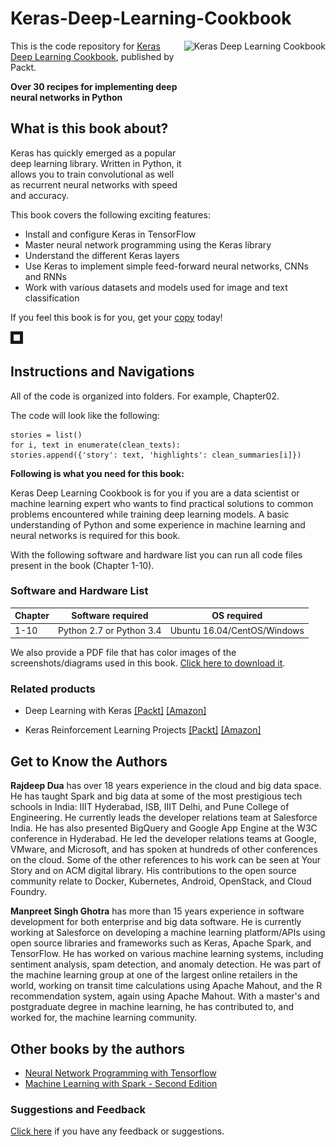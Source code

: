 # Keras-Deep-Learning-Cookbook

<a href="https://www.packtpub.com/big-data-and-business-intelligence/keras-deep-learning-cookbook?utm_source=github&utm_medium=repository&utm_campaign=9781788621755"><img src="https://dz13w8afd47il.cloudfront.net/sites/default/files/imagecache/ppv4_main_book_cover/B09332.png" alt="Keras Deep Learning Cookbook" height="256px" align="right"></a>

This is the code repository for [Keras Deep Learning Cookbook](https://www.packtpub.com/big-data-and-business-intelligence/keras-deep-learning-cookbook?utm_source=github&utm_medium=repository&utm_campaign=9781788621755), published by Packt.

**Over 30 recipes for implementing deep neural networks in Python**

## What is this book about?

Keras has quickly emerged as a popular deep learning library. Written in Python, it allows you to train convolutional as well as recurrent neural networks with speed and accuracy.

This book covers the following exciting features:
* Install and configure Keras in TensorFlow
* Master neural network programming using the Keras library 
* Understand the different Keras layers 
* Use Keras to implement simple feed-forward neural networks, CNNs and RNNs
* Work with various datasets and models used for image and text classification

If you feel this book is for you, get your [copy](https://www.amazon.com/dp/1788621751) today!

<a href="https://www.packtpub.com/?utm_source=github&utm_medium=banner&utm_campaign=GitHubBanner"><img src="https://raw.githubusercontent.com/PacktPublishing/GitHub/master/GitHub.png" 
alt="https://www.packtpub.com/" border="5" /></a>


## Instructions and Navigations
All of the code is organized into folders. For example, Chapter02.

The code will look like the following:
```
stories = list()
for i, text in enumerate(clean_texts):
stories.append({'story': text, 'highlights': clean_summaries[i]})

```

**Following is what you need for this book:**

Keras Deep Learning Cookbook is for you if you are a data scientist or machine learning expert who wants to find practical solutions to common problems encountered while training deep learning models. A basic understanding of Python and some experience in machine learning and neural networks is required for this book. 

With the following software and hardware list you can run all code files present in the book (Chapter 1-10).

### Software and Hardware List

| Chapter  | Software required                   | OS required                        |
| -------- | ------------------------------------| -----------------------------------|
| 1-10       | Python 2.7 or Python 3.4                    | Ubuntu 16.04/CentOS/Windows |


We also provide a PDF file that has color images of the screenshots/diagrams used in this book. [Click here to download it](http://www.packtpub.com/sites/default/files/downloads/9781788621755_ColorImages.pdf).


### Related products <Other books you may enjoy>
* Deep Learning with Keras [[Packt]](https://www.packtpub.com/big-data-and-business-intelligence/deep-learning-keras?utm_source=github&utm_medium=repository&utm_campaign=9781787128422) [[Amazon]](https://www.amazon.com/dp/1787128423)

* Keras Reinforcement Learning Projects [[Packt]](https://www.packtpub.com/big-data-and-business-intelligence/keras-reinforcement-learning-projects?utm_source=github&utm_medium=repository&utm_campaign=9781789342093) [[Amazon]](https://www.amazon.com/dp/1789342090)

## Get to Know the Authors
**Rajdeep Dua** has over 18 years experience in the cloud and big data space. He has taught Spark and big data at some of the most prestigious tech schools in India: IIIT Hyderabad, ISB, IIIT Delhi, and Pune College of Engineering. He currently leads the developer relations team at Salesforce India. He has also presented BigQuery and Google App Engine at the W3C conference in Hyderabad. He led the developer relations teams at Google, VMware, and Microsoft, and has spoken at hundreds of other conferences on the cloud. Some of the other references to his work can be seen at Your Story and on ACM digital library. His contributions to the open source community relate to Docker, Kubernetes, Android, OpenStack, and Cloud Foundry.

**Manpreet Singh Ghotra** has more than 15 years experience in software development for both enterprise and big data software. He is currently working at Salesforce on developing a machine learning platform/APIs using open source libraries and frameworks such as Keras, Apache Spark, and TensorFlow. He has worked on various machine learning systems, including sentiment analysis, spam detection, and anomaly detection. He was part of the machine learning group at one of the largest online retailers in the world, working on transit time calculations using Apache Mahout, and the R recommendation system, again using Apache Mahout. With a master's and postgraduate degree in machine learning, he has contributed to, and worked for, the machine learning community.

## Other books by the authors
* [Neural Network Programming with Tensorflow](https://www.packtpub.com/big-data-and-business-intelligence/neural-network-programming-tensorflow?utm_source=github&utm_medium=repository&utm_campaign=9781788390392)
* [Machine Learning with Spark - Second Edition](https://www.packtpub.com/big-data-and-business-intelligence/machine-learning-spark-second-edition?utm_source=github&utm_medium=repository&utm_campaign=9781785889936)

### Suggestions and Feedback
[Click here](https://docs.google.com/forms/d/e/1FAIpQLSdy7dATC6QmEL81FIUuymZ0Wy9vH1jHkvpY57OiMeKGqib_Ow/viewform) if you have any feedback or suggestions.
